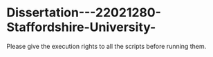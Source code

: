 # Dissertation---22021280-Staffordshire-University-

Please give the execution rights to all the scripts before running them.
